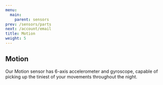 ```yaml
---
menu:
  main:
    parent: sensors
prev: /sensors/parts
next: /account/email
title: Motion
weight: 5
---
```


## Motion


Our Motion sensor has 6-axis accelerometer and gyroscope, capable of picking up the tiniest of your movements throughout the night.
